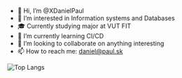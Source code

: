 - 👋 Hi, I’m @XDanielPaul
- 👀 I’m interested in Information systems and Databases
- 🎓 Currently studying major at VUT FIT
- 🌱 I’m currently learning CI/CD
- 💞️ I’m looking to collaborate on anything interesting
- 📫 How to reach me: daniel@paul.sk

![Top Langs](https://github-readme-stats.vercel.app/api/top-langs/?username=XDanielPaul&layout=compact)

<!---
XDanielPaul/XDanielPaul is a ✨ special ✨ repository because its `README.md` (this file) appears on your GitHub profile.
You can click the Preview link to take a look at your changes.
--->
